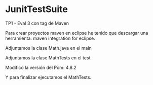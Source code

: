 # JunitTestSuite

TP1 - Eval 3 con tag de Maven


Para crear proyectos maven en eclipse he tenido que descargar una herramienta: maven integration for eclipse.

Adjuntamos la clase Math.java en el main

Adjuntamos la clase MathTests en el test

Modifico la versión del Pom: 4.8.2

Y para finalizar ejecutamos el MathTests.
